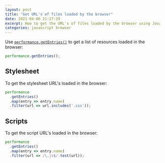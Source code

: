 ```yaml
---
layout: post
title: "Get URL's of files loaded by the browser"
date: 2021-04-06 21:27:29
excerpt: How to get the URL's of files loaded by the browser using JavaScript.
categories: javascript browser
---
```


Use [`performance.getEntries()`](https://developer.mozilla.org/docs/Web/API/Performance/getEntries) to get a list of resources loaded in the browser:

```js
performance.getEntries();
```

## Stylesheet

To get the stylesheet URL's loaded in the browser:

```js
performance
  .getEntries()
  .map(entry => entry.name)
  .filter(url => url.includes('.css'));
```

## Scripts

To get the script URL's loaded in the browser:

```js
performance
  .getEntries()
  .map(entry => entry.name)
  .filter(url => /\.js$/.test(url));
```
